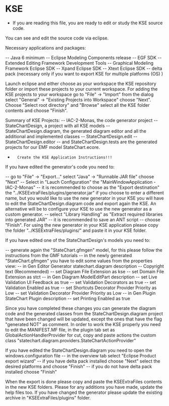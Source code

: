 KSE
===


*  If you are reading this file, you are ready to edit or study the KSE source code.  


You can see and edit the source code via eclipse.

Necessary applications and packages:

  -- Java 6 minimum
  -- Eclipse Modeling Components release
  -- EGF SDK
  -- Extended Editing Framework Development Tools
  -- Graphical Modeling Framework Eclipse SDK
  -- Xpand Eclipse SDK
  -- Xtext Eclipse SDK
  -- delta pack (necessary only if you want to export KSE for multiple platforms (OS) )

Launch eclipse and either choose as your workspace the KSE repository folder or
import these projects to your current workspace. For adding the KSE projects
to your workspace go to "File" -> "Import" from the dialog select 
"General" -> "Existing Projects into Workspace" choose "Next". Choose 
"Select root directory" and "Browse" select all the KSE folder contents 
and choose "Finish".

Summary of KSE Projects:
  -- IAC-2-Monas, the code generator project
  -- StateChartDesign, a project with all KSE models
  -- StateChartDesign.diagram, the generated diagram editor and all the additional and implemented classes
  -- StateChartDesign.edit 
  -- StateChartDesign.editor
  -- and StateChartDesign.tests are the generated projects for our EMF model StateChart.ecore.




*       Create the KSE Application Instructions!!!      

If you have edited the generator's code you need to:

  -- go to "File" -> "Export..." select "Java" -> "Runnable JAR file" choose "Next"
  -- Select in "Lauch Configuration" the "MainWindowApplication - IAC-2-Monas"
  -- it is recommended to choose as the "Export destination"  the "../KSEExtraFiles/plugins/generator.jar"
     if you choose to enter a different name, but you would like to use the new generator in your KSE you 
     will have to edit the StateChartDesign.diagram code and export again the KSE.
     An alternative will be to configure your KSE to use the new generator as a custom generator.
  -- select "Library Handling" as "Extract required libraries into generated JAR"
  -- it is recommended to save an ANT script
  -- choose "Finish".
  For using the new generator in your KSE application please copy the folder "../KSEExtraFiles/plugins/" and
  paste it in your KSE folder.
  
If you have edited one of the StateChartDesign's models you need to:

  -- generate again the "StateChart.gfmgen" model, for this please follow the instructions from the GMF tutorials
  -- in the newly generated "StateChart.gfmgen" you have to edit some values from the properties view:
	   -- in Gen Editor Generator statechart.diagram description
		    -- Copyright text (Recommended)
		    -- set Diagram File Extension as kse
		    -- set Domain File Extension as stct
	   -- in Gen Diagram ModelEditPart description
	        -- set Live Validation UI Feedback as true
	        -- set Validation Decorators as true
	        -- set Validation Enabled as true
	        -- set Shortcuts Decorator Provider Priority as Low
	        -- set Validation Decorator Provider Priority as Low
	   -- in Gen Plugin StateChart Plugin description
	        -- set Printing Enabled as true
  
  Since you have completed these changes you can generate the diagram code and the generated
  classes from the StateChartDesign.diagram project that have been changed will be updated, except
  the ones that have the flag "generated NOT" as comment.
  In order to work the KSE properly you need to edit the MANIFEST.MF file, in the plugin tab
  set as GlobalActionHandlerProvider for cut, copy and paste actions the custom class "statechart.diagram.providers.StateChartActionProvider"
  
  
If you have edited the StateChartDesign.diagram you need to open the windows.configuration file
  -- in the overview tab select "Eclipse Product export wizard"
	   -- if you have delta pack installed choose "Next" select the desired platforms and choose "Finish"
	   -- if you do not have delta pack installed choose "Finish"
	   
  When the export is done please copy and paste the KSEExtraFiles contents in the new KSE folders.
  Please for any additions you have made, update the help files too.
  If you have changed the generator please update the existing archive in "KSEExtraFiles/plugins" folder.


